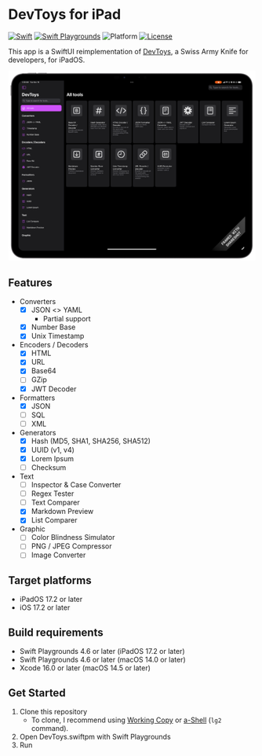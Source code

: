 # DevToys for iPad

[![Swift](https://img.shields.io/badge/Swift-6.0-orange.svg)](https://www.swift.org)
[![Swift Playgrounds](https://img.shields.io/badge/Swift%20Playgrounds-4.6-orange.svg)](https://itunes.apple.com/jp/app/swift-playgrounds/id908519492)
![Platform](https://img.shields.io/badge/platform-ipados%20%7C%20ios-lightgrey.svg)
[![License](https://img.shields.io/github/license/kkebo/DevToys.swiftpm.svg)](LICENSE.txt)

This app is a SwiftUI reimplementation of [DevToys](https://devtoys.app), a Swiss Army Knife for developers, for iPadOS.

<img src="./screenshot.png" alt="screenshot" width="640">

## Features

- Converters
  - [x] JSON <> YAML
    - Partial support
  - [x] Number Base
  - [x] Unix Timestamp
- Encoders / Decoders
  - [x] HTML
  - [x] URL
  - [x] Base64
  - [ ] GZip
  - [x] JWT Decoder
- Formatters
  - [x] JSON
  - [ ] SQL
  - [ ] XML
- Generators
  - [x] Hash (MD5, SHA1, SHA256, SHA512)
  - [x] UUID (v1, v4)
  - [x] Lorem Ipsum
  - [ ] Checksum
- Text
  - [ ] Inspector & Case Converter
  - [ ] Regex Tester
  - [ ] Text Comparer
  - [x] Markdown Preview
  - [x] List Comparer
- Graphic
  - [ ] Color Blindness Simulator
  - [ ] PNG / JPEG Compressor
  - [ ] Image Converter

## Target platforms

- iPadOS 17.2 or later
- iOS 17.2 or later
  
## Build requirements

- Swift Playgrounds 4.6 or later (iPadOS 17.2 or later)
- Swift Playgrounds 4.6 or later (macOS 14.0 or later)
- Xcode 16.0 or later (macOS 14.5 or later)

## Get Started

1. Clone this repository
    - To clone, I recommend using [Working Copy](https://workingcopyapp.com) or [a-Shell](https://holzschu.github.io/a-Shell_iOS/) (`lg2` command).
1. Open DevToys.swiftpm with Swift Playgrounds
1. Run
